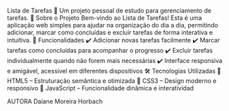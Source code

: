 Lista de Tarefas 📝
Um projeto pessoal de estudo para gerenciamento de tarefas.
📌 Sobre o Projeto
Bem-vindo ao Lista de Tarefas! Esta é uma aplicação web simples para ajudar na organização do dia a dia, permitindo adicionar, marcar como concluídas e excluir tarefas de forma interativa e intuitiva.
🎯 Funcionalidades
✔️ Adicionar novas tarefas facilmente
✔️ Marcar tarefas como concluídas para acompanhar o progresso
✔️ Excluir tarefas individualmente quando não forem mais necessárias
✔️ Interface responsiva e amigável, acessível em diferentes dispositivos
🛠️ Tecnologias Utilizadas
🔹 HTML5 – Estruturação semântica e otimizada
🔹 CSS3 – Design moderno e responsivo
🔹 JavaScript – Funcionalidade dinâmica e interatividad

AUTORA
Daiane Moreira Horbach
